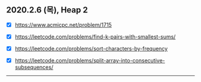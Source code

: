 ## 2020.2.6 (목), Heap 2
- [x] https://www.acmicpc.net/problem/1715
- [x]  https://leetcode.com/problems/find-k-pairs-with-smallest-sums/
- [x] https://leetcode.com/problems/sort-characters-by-frequency
- [x] https://leetcode.com/problems/split-array-into-consecutive-subsequences/


---
